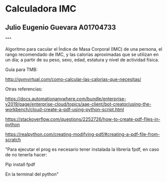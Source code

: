 # Calculadora IMC

## Julio Eugenio Guevara A01704733

"""

Algoritmo para cacular el Índice de Masa Corporal (IMC) de una persona, el rango recomendado de IMC, y  las calorías aproximadas que se utilizan en un día;  a partir de su peso, sexo, edad, estatura y nivel de actividad física.

Guía para TMB:

http://gymvirtual.com/como-calcular-las-calorias-que-necesitas/

Otras referencias:

https://docs.automationanywhere.com/bundle/enterprise-v2019/page/enterprise-cloud/topics/aae-client/bot-creator/using-the-workbench/cloud-create-a-pdf-using-python-script.html

https://stackoverflow.com/questions/2252726/how-to-create-pdf-files-in-python

https://realpython.com/creating-modifying-pdf/#creating-a-pdf-file-from-scratch


"Para ejecutar el prog es necesario tener instalada la librería fpdf, en caso de no tenerla hacer:

Pip install fpdf 

En la terminal del python"
